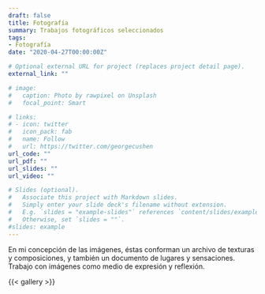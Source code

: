 ```yaml
---
draft: false
title: Fotografía
summary: Trabajos fotográficos seleccionados
tags:
- Fotografía
date: "2020-04-27T00:00:00Z"

# Optional external URL for project (replaces project detail page).
external_link: ""

# image:
#   caption: Photo by rawpixel on Unsplash
#   focal_point: Smart

# links:
# - icon: twitter
#   icon_pack: fab
#   name: Follow
#   url: https://twitter.com/georgecushen
url_code: ""
url_pdf: ""
url_slides: ""
url_video: ""

# Slides (optional).
#   Associate this project with Markdown slides.
#   Simply enter your slide deck's filename without extension.
#   E.g. `slides = "example-slides"` references `content/slides/example-slides.md`.
#   Otherwise, set `slides = ""`.
#slides: example
---
```

En mi concepción de las imágenes, éstas conforman un archivo de texturas y composiciones, y también un documento de lugares y sensaciones. Trabajo con imágenes como medio de expresión y reflexión.

{{< gallery >}}


